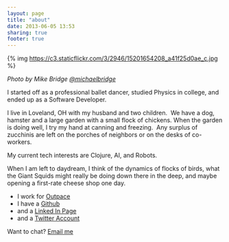 ```yaml
---
layout: page
title: "about"
date: 2013-06-05 13:53
sharing: true
footer: true
---
```


{% img https://c3.staticflickr.com/3/2946/15201654208_a41f25d0ae_c.jpg %}

_Photo by Mike Bridge [@michaelbridge](https://twitter.com/michaelbridge)_

I started off as a professional ballet dancer, studied Physics in college, and ended up as a Software Developer.

I live in Loveland, OH with my husband and two children.  We have a dog, hamster and a large garden with a small flock of chickens. When the garden is doing well, I try my hand at canning and freezing.  Any surplus of zucchinis are left on the porches of neighbors or on the desks of co-workers.

My current tech interests are Clojure, AI, and Robots.

When I am left to daydream, I think of the dynamics of flocks of birds, what the Giant Squids might really be doing down there in the deep, and maybe opening a first-rate cheese shop one day.


* I work for [Outpace](http://www.outpace.com/)
* I have a [Github](https://github.com/gigasquid)
* and a [Linked In Page](http://www.linkedin.com/in/carinmeier)
* and a [Twitter Account](http://twitter.com/#!/gigasquid)

Want to chat? [Email me](mailto:carinmeier@gmail.com)
